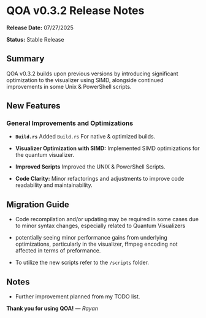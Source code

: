 # QOA v0.3.2 Release Notes

**Release Date:** 07/27/2025

**Status:** Stable Release

## Summary

QOA v0.3.2 builds upon previous versions by introducing significant optimization to the visualizer using SIMD, alongside continued improvements in some Unix & PowerShell scripts.

## New Features

### General Improvements and Optimizations

* **`Build.rs`** Added `Build.rs` For native & optimized builds.

* **Visualizer Optimization with SIMD:** Implemented SIMD optimizations for the quantum visualizer.

* **Improved Scripts** Improved the UNIX & PowerShell Scripts.

* **Code Clarity:** Minor refactorings and adjustments to improve code readability and maintainability.

## Migration Guide

* Code recompilation and/or updating may be required in some cases due to minor syntax changes, especially related to Quantum Visualizers

* potentially seeing minor performance gains from underlying optimizations, particularly in the visualizer, ffmpeg encoding not affected in terms of preformance.

* To utilize the new scripts refer to the `/scripts` folder.

## Notes

* Further improvement planned from my TODO list.

**Thank you for using QOA!** 
— *Rayan*